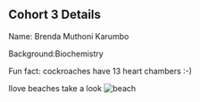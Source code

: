 ## Cohort 3 Details


Name: Brenda Muthoni Karumbo

Background:Biochemistry

Fun fact: cockroaches have 13 heart chambers :-)

Ilove beaches  take a look
![beach](https://www.greeka.com/greece-beaches/)
